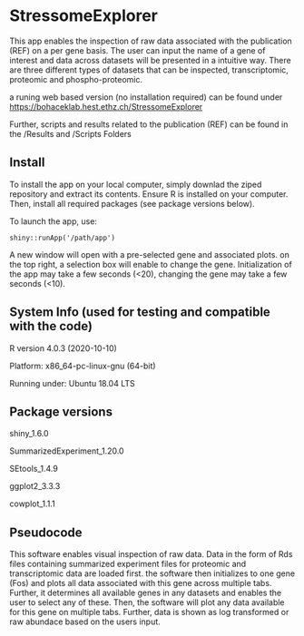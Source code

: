 # StressomeExplorer

This app enables the inspection of raw data associated with the publication (REF) on a per gene basis.
The user can input the name of a gene of interest and data across datasets will be presented in a intuitive way.
There are three different types of datasets that can be inspected, transcriptomic, proteomic and phospho-proteomic.

a runing web based version (no installation required) can be found under https://bohaceklab.hest.ethz.ch/StressomeExplorer

Further, scripts and results related to the publication (REF) can be found in the /Results and /Scripts Folders

## Install
To install the app on your local computer, simply downlad the ziped repository and extract its contents. Ensure R is installed on your computer. Then, install all required packages (see package versions below).

To launch the app, use:
```{r}
shiny::runApp('/path/app')
```

A new window will open with a pre-selected gene and associated plots. on the top right, a selection box will enable to change the gene. Initialization of the app may take a few seconds (<20), changing the gene may take a few seconds (<10).

## System Info (used for testing and compatible with the code)

R version 4.0.3 (2020-10-10)

Platform: x86_64-pc-linux-gnu (64-bit)

Running under: Ubuntu 18.04 LTS

## Package versions

shiny_1.6.0

SummarizedExperiment_1.20.0

SEtools_1.4.9

ggplot2_3.3.3

cowplot_1.1.1

## Pseudocode

This software enables visual inspection of raw data. Data in the form of Rds files containing summarized experiment files for proteomic and transcriptomic data are loaded first. the software then initializes to one gene (Fos) and plots all data associated with this gene across multiple tabs. Further, it determines all available genes in any datasets and enables the user to select any of these. Then, the software will plot any data available for this gene on multiple tabs. Further, data is shown as log transformed or raw abundace based on the users input.
